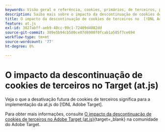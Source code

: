 ```yaml
---
keywords: Visão geral e referência, cookies, primários, de terceiros, primários, de terceiros, primários, de terceiros, de terceiros, de terceiros, at.js
description: Saiba mais sobre o impacto da descontinuação de cookies de terceiros no [!DNL Adobe Target] (at.js)
title: O impacto da descontinuação de cookies de terceiros no  [!DNL Adobe Target] (at.js)
feature: at.js
exl-id: 3827abff-aeb9-40cc-99c1-72409d4082dd
source-git-commit: 309e5b94cb580ce07d6900f0fcab1a585f7ce694
workflow-type: tm+mt
source-wordcount: '77'
ht-degree: 0%

---
```


# O impacto da descontinuação de cookies de terceiros no Target (at.js)

Veja o que a desativação futura de cookies de terceiros significa para a implementação da at.js do [!DNL Adobe Target].

Para obter mais informações, consulte [O impacto da descontinuação de cookies de terceiros no Adobe Target (at.js)](https://experienceleaguecommunities.adobe.com/t5/adobe-target-blogs/the-impact-of-third-party-cookie-deprecation-on-adobe-target-at/ba-p/661615?profile.language=pt&search=Third%20Party%20Cookie%20Deprecation){target=_blank} na comunidade do Adobe Target.
